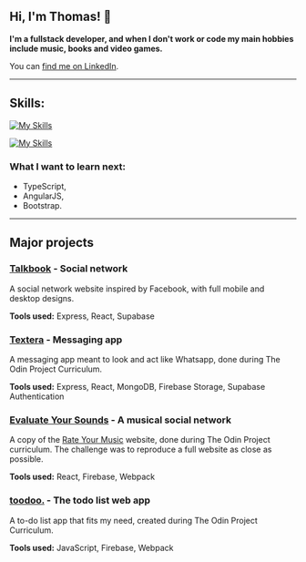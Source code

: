 ## Hi, I'm Thomas! :wave: 
**I'm a fullstack developer, and when I don't work or code my main hobbies include music, books and video games.**

You can [find me on LinkedIn](https://www.linkedin.com/in/thomas-paysac-5a2713254/).

---

## Skills:
[![My Skills](https://skillicons.dev/icons?i=js,html,css,md)](https://skillicons.dev)

[![My Skills](https://skillicons.dev/icons?i=react,express,mongodb,firebase,supabase)](https://skillicons.dev)


### What I want to learn next:
- TypeScript,
- AngularJS,
- Bootstrap.


---


## Major projects

### [Talkbook](https://talkbook-app.netlify.app/) - Social network
A social network website inspired by Facebook, with full mobile and desktop designs.

**Tools used:**
Express, React, Supabase

### [Textera](https://textera.netlify.app/) - Messaging app
A messaging app meant to look and act like Whatsapp, done during The Odin Project Curriculum.

**Tools used:**
Express, React, MongoDB, Firebase Storage, Supabase Authentication

### [Evaluate Your Sounds](https://rym-clone.web.app/) - A musical social network
A copy of the [Rate Your Music](https://rateyourmusic.com/) website, done during The Odin Project curriculum. The challenge was to reproduce a full website as close as possible.

**Tools used:**
React, Firebase, Webpack

### [toodoo.](https://toodoo-81e7d.web.app/) - The todo list web app
A to-do list app that fits my need, created during The Odin Project Curriculum. 

**Tools used:**
JavaScript, Firebase, Webpack
